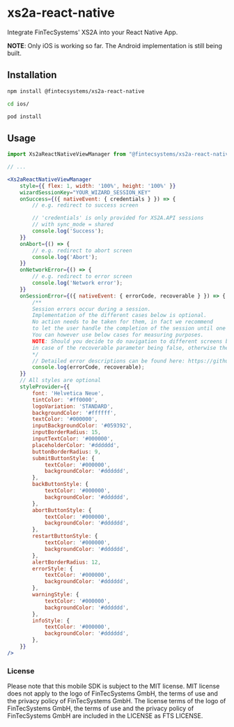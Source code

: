 # xs2a-react-native

Integrate FinTecSystems' XS2A into your React Native App.

**NOTE**: Only iOS is working so far. The Android implementation is still being built.

## Installation

```sh
npm install @fintecsystems/xs2a-react-native

cd ios/

pod install
```

## Usage

```jsx
import Xs2aReactNativeViewManager from "@fintecsystems/xs2a-react-native";

// ...

<Xs2aReactNativeViewManager
	style={{ flex: 1, width: '100%', height: '100%' }}
	wizardSessionKey="YOUR_WIZARD_SESSION_KEY"
	onSuccess={({ nativeEvent: { credentials } }) => {
		// e.g. redirect to success screen

		// 'credentials' is only provided for XS2A.API sessions
		// with sync_mode = shared
		console.log('Success');
	}}
	onAbort={() => {
		// e.g. redirect to abort screen
		console.log('Abort');
	}}
	onNetworkError={() => {
		// e.g. redirect to error screen
		console.log('Network error');
	}}
	onSessionError={({ nativeEvent: { errorCode, recoverable } }) => {
		/**
		Session errors occur during a session.
		Implementation of the different cases below is optional.
		No action needs to be taken for them, in fact we recommend
		to let the user handle the completion of the session until one of the above .success or .failure cases is called.
		You can however use below cases for measuring purposes.
		NOTE: Should you decide to do navigation to different screens based on below cases, you should only do so
		in case of the recoverable parameter being false, otherwise the user can still finish the session.
		*/
		// Detailed error descriptions can be found here: https://github.com/FinTecSystems/xs2a-ios#configure-and-present-the-view
		console.log(errorCode, recoverable);
	}}
	// All styles are optional
	styleProvider={{
		font: 'Helvetica Neue',
		tintColor: '#ff0000',
		logoVariation: 'STANDARD',
		backgroundColor: '#ffffff',
		textColor: '#000000',
		inputBackgroundColor: '#059392',
		inputBorderRadius: 15,
		inputTextColor: '#000000',
		placeholderColor: '#dddddd',
		buttonBorderRadius: 9,
		submitButtonStyle: {
			textColor: '#000000',
			backgroundColor: '#dddddd',
		},
		backButtonStyle: {
			textColor: '#000000',
			backgroundColor: '#dddddd',
		},
		abortButtonStyle: {
			textColor: '#000000',
			backgroundColor: '#dddddd',
		},
		restartButtonStyle: {
			textColor: '#000000',
			backgroundColor: '#dddddd',
		},
		alertBorderRadius: 12,
		errorStyle: {
			textColor: '#000000',
			backgroundColor: '#dddddd',
		},
		warningStyle: {
			textColor: '#000000',
			backgroundColor: '#dddddd',
		},
		infoStyle: {
			textColor: '#000000',
			backgroundColor: '#dddddd',
		},
	}}
/>
```

### License

Please note that this mobile SDK is subject to the MIT license. MIT license does not apply to the logo of FinTecSystems GmbH, the terms of use and the privacy policy of FinTecSystems GmbH. The license terms of the logo of FinTecSystems GmbH, the terms of use and the privacy policy of FinTecSystems GmbH are included in the LICENSE as FTS LICENSE.